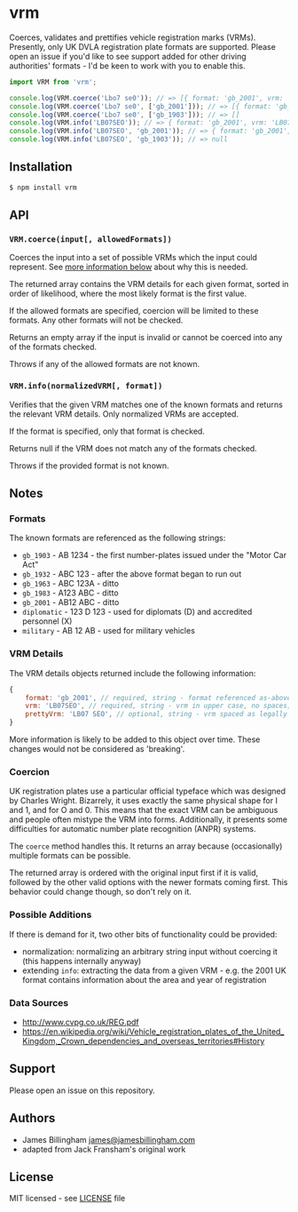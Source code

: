 # vrm

Coerces, validates and prettifies vehicle registration marks (VRMs). Presently,
only UK DVLA registration plate formats are supported. Please open an issue if
you'd like to see support added for other driving authorities' formats - I'd be
keen to work with you to enable this.

```js
import VRM from 'vrm';

console.log(VRM.coerce('Lbo7 se0')); // => [{ format: 'gb_2001', vrm: 'LB07SEO', prettyVrm: 'LB07 SEO' }]
console.log(VRM.coerce('Lbo7 se0', ['gb_2001'])); // => [{ format: 'gb_2001', vrm: 'LB07SEO', prettyVrm: 'LB07 SEO' }]
console.log(VRM.coerce('Lbo7 se0', ['gb_1903'])); // => []
console.log(VRM.info('LB07SEO')); // => { format: 'gb_2001', vrm: 'LB07SEO', prettyVrm: 'LB07 SEO' }
console.log(VRM.info('LB07SEO', 'gb_2001')); // => { format: 'gb_2001', vrm: 'LB07SEO', prettyVrm: 'LB07 SEO' }
console.log(VRM.info('LB07SEO', 'gb_1903')); // => null
```

## Installation

```bash
$ npm install vrm
```

## API

### `VRM.coerce(input[, allowedFormats])`

Coerces the input into a set of possible VRMs which the input could represent.
See [more information below](#coercion) about why this is needed.

The returned array contains the VRM details for each given format, sorted in
order of likelihood, where the most likely format is the first value.

If the allowed formats are specified, coercion will be limited to these formats.
Any other formats will not be checked.

Returns an empty array if the input is invalid or cannot be coerced into any of
the formats checked.

Throws if any of the allowed formats are not known.

### `VRM.info(normalizedVRM[, format])`

Verifies that the given VRM matches one of the known formats and returns the
relevant VRM details. Only normalized VRMs are accepted.

If the format is specified, only that format is checked.

Returns null if the VRM does not match any of the formats checked.

Throws if the provided format is not known.

## Notes

### Formats

The known formats are referenced as the following strings:

- `gb_1903` - AB 1234 - the first number-plates issued under the "Motor Car Act"
- `gb_1932` - ABC 123 - after the above format began to run out
- `gb_1963` - ABC 123A - ditto
- `gb_1983` - A123 ABC - ditto
- `gb_2001` - AB12 ABC - ditto
- `diplomatic` - 123 D 123 - used for diplomats (D) and accredited personnel (X)
- `military` - AB 12 AB - used for military vehicles

### VRM Details

The VRM details objects returned include the following information:

```js
{
	format: 'gb_2001', // required, string - format referenced as-above
	vrm: 'LB07SEO', // required, string - vrm in upper case, no spaces, no special chars, etc.
	prettyVrm: 'LB07 SEO', // optional, string - vrm spaced as legally defined
}
```

More information is likely to be added to this object over time. These changes
would not be considered as 'breaking'.

### Coercion

UK registration plates use a particular official typeface which was designed by
Charles Wright. Bizarrely, it uses exactly the same physical shape for I and 1,
and for O and 0. This means that the exact VRM can be ambiguous and people often
mistype the VRM into forms. Additionally, it presents some difficulties for
automatic number plate recognition (ANPR) systems.

The `coerce` method handles this. It returns an array because (occasionally)
multiple formats can be possible.

The returned array is ordered with the original input first if it is valid,
followed by the other valid options with the newer formats coming first. This
behavior could change though, so don't rely on it.

### Possible Additions

If there is demand for it, two other bits of functionality could be provided:

- normalization: normalizing an arbitrary string input without coercing it (this happens internally anyway)
- extending `info`: extracting the data from a given VRM - e.g. the 2001 UK format contains information about the area and year of registration

### Data Sources

- http://www.cvpg.co.uk/REG.pdf
- https://en.wikipedia.org/wiki/Vehicle_registration_plates_of_the_United_Kingdom,_Crown_dependencies_and_overseas_territories#History

## Support

Please open an issue on this repository.

## Authors

- James Billingham <james@jamesbillingham.com>
- adapted from Jack Fransham's original work

## License

MIT licensed - see [LICENSE](LICENSE) file

